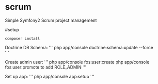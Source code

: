 # scrum
Simple Symfony2 Scrum project management


#setup

    composer install


Doctrine DB Schema:
'''
    php app/console doctrine:schema:update --force
'''

Create admin user:
'''
    php app/console fos:user:create
    php app/console fos:user:promote to add ROLE_ADMIN
'''

Set up app:
'''
    php app/console app:setup
'''
